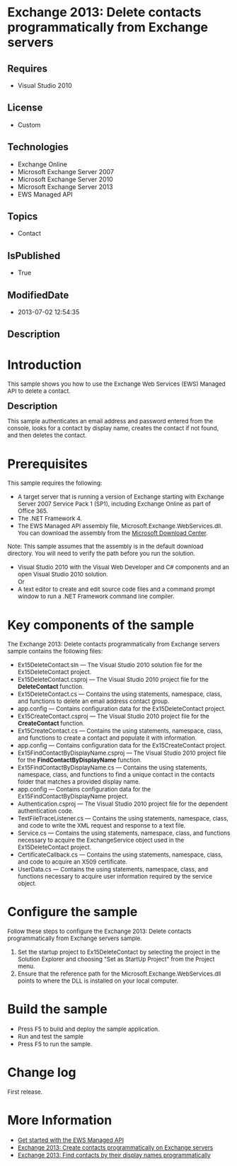 # Exchange 2013: Delete contacts programmatically from Exchange servers
## Requires
* Visual Studio 2010
## License
* Custom
## Technologies
* Exchange Online
* Microsoft Exchange Server 2007
* Microsoft Exchange Server 2010
* Microsoft Exchange Server 2013
* EWS Managed API
## Topics
* Contact
## IsPublished
* True
## ModifiedDate
* 2013-07-02 12:54:35
## Description

<h1>Introduction</h1>
<p><span style="font-size:small">This sample shows you how to use the Exchange Web Services (EWS) Managed API to delete a contact.</span></p>
<p><span style="font-size:20px; font-weight:bold">Description</span></p>
<p><span style="font-size:small">This sample authenticates an email address and password entered from the console, looks for a contact by display name, creates the contact if not found, and then deletes the contact.</span></p>
<h1>Prerequisites</h1>
<p><span style="font-size:small">This sample requires the following:</span></p>
<ul>
<li><span style="font-size:small">A target server that is running a version of Exchange starting with Exchange Server 2007 Service Pack 1 (SP1), including Exchange Online as part of Office&nbsp;365.</span>
</li><li><span style="font-size:small">The .NET Framework 4.</span> </li><li><span style="font-size:small">The EWS Managed API assembly file, Microsoft.Exchange.WebServices.dll. You can download the assembly from the
<a href="http://go.microsoft.com/fwlink/?LinkID=255472">Microsoft Download Center</a>.</span>
</li></ul>
<p><span style="font-size:small">Note: </span><span style="font-size:small">This sample assumes that the assembly is in the default download directory. You will need to verify the path before you run the solution.</span></p>
<ul>
<li><span style="font-size:small">Visual Studio 2010 with the Visual Web Developer and C# components and an open Visual Studio 2010 solution.</span><br>
<span style="font-size:small">Or</span> </li><li><span style="font-size:small">A text editor to create and edit source code files and a command prompt window to run a .NET Framework command line compiler.</span>
</li></ul>
<h1>Key components of the sample</h1>
<p><span style="font-size:small">The Exchange 2013: Delete contacts programmatically from Exchange servers sample contains the following files:</span></p>
<ul>
<li><span style="font-size:small">Ex15DeleteContact.sln &mdash; The Visual Studio 2010 solution file for the Ex15DeleteContact project.</span>
</li><li><span style="font-size:small">Ex15DeleteContact.csproj &mdash; The Visual Studio 2010 project file for the
<strong>DeleteContact </strong>function.</span> </li><li><span style="font-size:small">Ex15DeleteContact.cs &mdash; Contains the using statements, namespace, class, and functions to delete an email address contact group.</span>
</li><li><span style="font-size:small">app.config &mdash; Contains configuration data for the Ex15DeleteContact project.</span>
</li><li><span style="font-size:small">Ex15CreateContact.csproj &mdash; The Visual Studio 2010 project file for the
<strong>CreateContact </strong>function.</span> </li><li><span style="font-size:small">Ex15CreateContact.cs &mdash; Contains the using statements, namespace, class, and functions to create a contact and populate it with information.</span>
</li><li><span style="font-size:small">app.config &mdash; Contains configuration data for the Ex15CreateContact project.</span>
</li><li><span style="font-size:small">Ex15FindContactByDisplayName.csproj &mdash; The Visual Studio 2010 project file for the
<strong>FindContactByDisplayName </strong>function.</span> </li><li><span style="font-size:small">Ex15FindContactByDisplayName.cs &mdash; Contains the using statements, namespace, class, and functions to find a unique contact in the contacts folder that matches a provided display name.</span>
</li><li><span style="font-size:small">app.config &mdash; Contains configuration data for the Ex15FindContactByDisplayName project.</span>
</li><li><span style="font-size:small">Authentication.csproj &mdash; The Visual Studio 2010 project file for the dependent authentication code.</span>
</li><li><span style="font-size:small">TextFileTraceListener.cs &mdash; Contains the using statements, namespace, class, and code to write the XML request and response to a text file.</span>
</li><li><span style="font-size:small">Service.cs &mdash; Contains the using statements, namespace, class, and functions necessary to acquire the ExchangeService object used in the Ex15DeleteContact project.</span>
</li><li><span style="font-size:small">CertificateCallback.cs &mdash; Contains the using statements, namespace, class, and code to acquire an X509 certificate.</span>
</li><li><span style="font-size:small">UserData.cs &mdash; Contains the using statements, namespace, class, and functions necessary to acquire user information required by the service object</span><span style="font-size:small">.</span>
</li></ul>
<h1>Configure the sample</h1>
<p><span style="font-size:small">Follow these steps to configure the Exchange 2013: Delete contacts programmatically from Exchange servers sample.</span></p>
<ol>
<li><span style="font-size:small">Set the startup project to Ex15DeleteContact by selecting the project in the Solution Explorer and choosing &quot;Set as StartUp Project&quot; from the Project menu.</span>
</li><li><span style="font-size:small">Ensure that the reference path for the Microsoft.Exchange.WebServices.dll points to where the DLL is installed on your local computer.</span>
</li></ol>
<h1>Build the sample</h1>
<ul>
<li><span style="font-size:small">Press F5 to build and deploy the sample application.</span>
</li><li><span style="font-size:small">Run and test the sample</span> </li><li><span style="font-size:small">Press F5 to run the sample.</span> </li></ul>
<h1>Change log</h1>
<p><span style="font-size:small">First release.</span></p>
<h1>More Information</h1>
<ul>
<li><span style="font-size:small"><a href="http://go.microsoft.com/fwlink/?LinkId=301827">Get started with the EWS Managed API</a></span>
</li><li><span style="font-size:small"><span style="font-size:small"><a href="http://code.msdn.microsoft.com/Exchange-2013-Create-289539a3">Exchange 2013: Create contacts programmatically on Exchange servers</a>
</span></span></li><li><span style="font-size:small"><a href="http://code.msdn.microsoft.com/Exchange-2013-Find-b1659b4d">Exchange 2013: Find contacts by their display names programmatically</a>
</span></li></ul>
